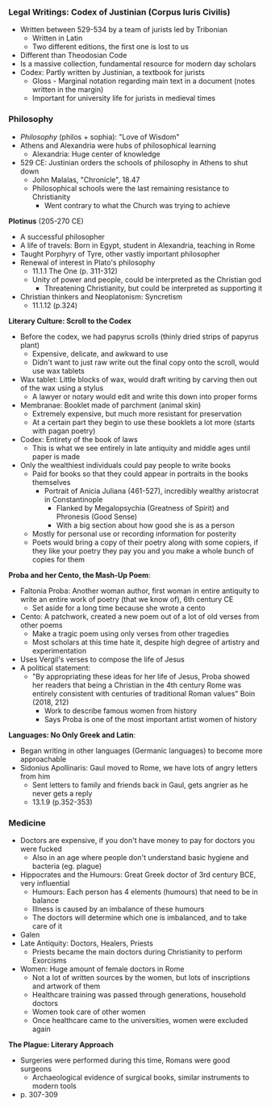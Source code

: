 ### Legal Writings: Codex of Justinian (Corpus Iuris Civilis)
 - Written between 529-534 by a team of jurists led by Tribonian
	 - Written in Latin
	 - Two different editions, the first one is lost to us
 - Different than Theodosian Code
 - Is a massive collection, fundamental resource for modern day scholars
 - Codex: Partly written by Justinian, a textbook for jurists
	 - Gloss - Marginal notation regarding main text in a document (notes written in the margin)
	 - Important for university life for jurists in medieval times

### Philosophy
 - *Philosophy* (philos + sophia): "Love of Wisdom"
 - Athens and Alexandria were hubs of philosophical learning
	 - Alexandria: Huge center of knowledge
 - 529 CE: Justinian orders the schools of philosophy in Athens to shut down
	 - John Malalas, "Chronicle", 18.47
	 - Philosophical schools were the last remaining resistance to Christianity
		 - Went contrary to what the Church was trying to achieve

**Plotinus** (205-270 CE)
 - A successful philosopher
 - A life of travels: Born in Egypt, student in Alexandria, teaching in Rome
 - Taught Porphyry of Tyre, other vastly important philosopher
 - Renewal of interest in Plato's philosophy
	 - 11.1.1 The One (p. 311-312)
	 - Unity of power and people, could be interpreted as the Christian god
		 - Threatening Christianity, but could be interpreted as supporting it
 - Christian thinkers and Neoplatonism: Syncretism
	 - 11.1.12 (p.324)

**Literary Culture: Scroll to the Codex**
 - Before the codex, we had papyrus scrolls (thinly dried strips of papyrus plant)
	 - Expensive, delicate, and awkward to use
	 - Didn't want to just raw write out the final copy onto the scroll, would use wax tablets
 - Wax tablet: Little blocks of wax, would draft writing by carving then out of the wax using a stylus
	 - A lawyer or notary would edit and write this down into proper forms
 - Membranae: Booklet made of parchment (animal skin)
	 - Extremely expensive, but much more resistant for preservation
	 - At a certain part they begin to use these booklets a lot more (starts with pagan poetry)
 - Codex: Entirety of the book of laws
	 - This is what we see entirely in late antiquity and middle ages until paper is made
 - Only the wealthiest individuals could pay people to write books
	 - Paid for books so that they could appear in portraits in the books themselves
		 - Portrait of Anicia Juliana (461-527), incredibly wealthy aristocrat in Constantinople
			 - Flanked by Megalopsychia (Greatness of Spirit) and Phronesis (Good Sense)
			 - With a big section about how good she is as a person
	 - Mostly for personal use or recording information for posterity
	 - Poets would bring a copy of their poetry along with some copiers, if they like your poetry they pay you and you make a whole bunch of copies for them

**Proba and her Cento, the Mash-Up Poem**:
 - Faltonia Proba: Another woman author, first woman in entire antiquity to write an entire work of poetry (that we know of), 6th century CE
	 - Set aside for a long time because she wrote a cento
 - Cento: A patchwork, created a new poem out of a lot of old verses from other poems
	 - Make a tragic poem using only verses from other tragedies
	 - Most scholars at this time hate it, despite high degree of artistry and experimentation
 - Uses Vergil's verses to compose the life of Jesus
 - A political statement:
	 - "By appropriating these ideas for her life of Jesus, Proba showed her readers that being a Christian in the 4th century Rome was entirely consistent with centuries of traditional Roman values" Boin (2018, 212)
		 - Work to describe famous women from history
		 - Says Proba is one of the most important artist women of history

**Languages: No Only Greek and Latin**:
 - Began writing in other languages (Germanic languages) to become more approachable
 - Sidonius Apollinaris: Gaul moved to Rome, we have lots of angry letters from him
	 - Sent letters to family and friends back in Gaul, gets angrier as he never gets a reply
	 - 13.1.9 (p.352-353)

### Medicine
 - Doctors are expensive, if you don't have money to pay for doctors you were fucked
	 - Also in an age where people don't understand basic hygiene and bacteria (eg. plague)
 - Hippocrates and the Humours: Great Greek doctor of 3rd century BCE, very influential
	 - Humours: Each person has 4 elements (humours) that need to be in balance
	 - Illness is caused by an imbalance of these humours
	 - The doctors will determine which one is imbalanced, and to take care of it
 - Galen
 - Late Antiquity: Doctors, Healers, Priests
	 - Priests became the main doctors during Christianity to perform Exorcisms
 - Women: Huge amount of female doctors in Rome
	 - Not a lot of written sources by the women, but lots of inscriptions and artwork of them
	 - Healthcare training was passed through generations, household doctors
	 - Women took care of other women
	 - Once healthcare came to the universities, women were excluded again

**The Plague: Literary Approach**
 - Surgeries were performed during this time, Romans were good surgeons
	 - Archaeological evidence of surgical books, similar instruments to modern tools
 - p. 307-309
